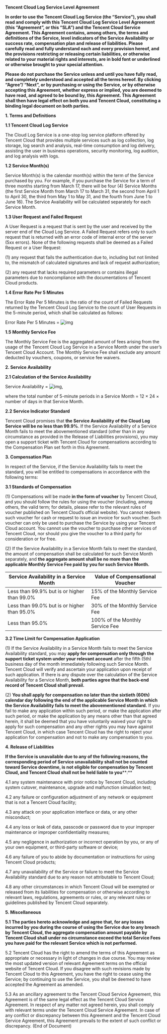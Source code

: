 **Tencent Cloud Log Service Level Agreement**

**In order to use the Tencent Cloud Log Service (the “Service”), you shall read and comply with this Tencent Cloud Log Service Level Agreement (this “Agreement”, or this “SLA”) and the Tencent Cloud Service Agreement. This Agreement contains, among others, the terms and definitions of the Service, level indicators of the Service Availability or success rate, compensation plan and release of liabilities. Please carefully read and fully understand each and every provision hereof, and the provisions restricting or releasing certain liabilities, or otherwise related to your material rights and interests, are in bold font or underlined or otherwise brought to your special attention.**

**Please do not purchase the Service unless and until you have fully read, and completely understood and accepted all the terms hereof. By clicking “Agree”/ “Next”, or by purchasing or using the Service, or by otherwise accepting this Agreement, whether express or implied, you are deemed to have read, and agreed to be bound by, this Agreement. This Agreement shall then have legal effect on both you and Tencent Cloud, constituting a binding legal document on both parties.**

**1. Terms and Definitions**

**1.1 Tencent Cloud Log Service**

The Cloud Log Service is a one-stop log service platform offered by Tencent Cloud that provides multiple services such as log collection, log storage, log search and analysis, real-time consumption and log delivery, assisting the user in business operations, security monitoring, log audition, and log analysis with logs.

**1.2 Service Month(s)**

Service Month(s) is the calendar month(s) within the term of the Service purchased by you. For example, if you purchase the Service for a term of three months starting from March 17, there will be four (4) Service Months (the first Service Month from March 17 to March 31, the second from April 1 to April 30, the third from May 1 to May 31, and the fourth from June 1 to June 16). The Service Availability will be calculated separately for each Service Month.

**1.3 User Request and Failed Request**

A User Request is a request that is sent by the user and received by the server end of the Cloud Log Service. A Failed Request refers only to such request that is returned with an error code of internal error of the server (5xx errors). None of the following requests shall be deemed as a Failed Request or a User Request: 

(1) any request that fails the authentication due to, including but not limited to, the mismatch of calculated signatures and lack of request authorization;

(2) any request that lacks required parameters or contains illegal parameters due to noncompliance with the documentations of Tencent Cloud products.

**1.4 Error Rate Per 5 Minutes**

The Error Rate Per 5 Minutes is the ratio of the count of Failed Requests returned by the Tencent Cloud Log Service to the count of User Requests in the 5-minute period, which shall be calculated as follows:

Error Rate Per 5 Minutes = ![img](https://main.qcloudimg.com/raw/00a544cceb8753431a4056a842f11c9e.png)

**1.5 Monthly Service Fee**

The Monthly Service Fee is the aggregated amount of fees arising from the usage of the Tencent Cloud Log Service in a Service Month under the user’s Tencent Cloud Account. The Monthly Service Fee shall exclude any amount deducted by vouchers, coupons, or service fee waivers.

**2. Service Availability**

**2.1 Calculation of the Service Availability**

Service Availability = ![img](https://main.qcloudimg.com/raw/8cc3ef17703651b3079a39558258d40f.png),

where the total number of 5-minute periods in a Service Month = 12 × 24 × number of days in that Service Month.

**2.2 Service Indicator Standard**

Tencent Cloud promises that **the Service Availability of the Cloud Log Service will be no less than 99.9%**. If the Service Availability of a Service Month fails to meet the abovementioned standard (other than in any circumstance as provided in the Release of Liabilities provisions), you may open a support ticket with Tencent Cloud for compensations according to the Compensation Plan set forth in this Agreement.

**3. Compensation Plan**

In respect of the Service, if the Service Availability fails to meet the standard, you will be entitled to compensations in accordance with the following terms:

**3.1 Standards of Compensation**

(1) Compensations will be made **in the form of voucher** by Tencent Cloud, and you should follow the rules for using the voucher (including, among others, the valid term; for details, please refer to the relevant rules of voucher published on Tencent Cloud’s official website). You cannot redeem such voucher for cash or request to issue an invoice for such voucher. Such voucher can only be used to purchase the Service by using your Tencent Cloud account. You cannot use the voucher to purchase other services of Tencent Cloud, nor should you give the voucher to a third party for consideration or for free.

(2) If the Service Availability in a Service Month fails to meet the standard, the amount of compensation shall be calculated for such Service Month separately, and **the aggregate amount shall be no more than the applicable Monthly Service Fee paid by you for such Service Month.**

| **Service Availability in a Service Month** | **Value of Compensational Voucher** |
| ------------------------------------------- | ----------------------------------- |
| Less than 99.9% but is or higher than 99.0% | 15% of the Monthly Service Fee      |
| Less than 99.0% but is or higher than 95.0% | 30% of the Monthly Service Fee      |
| Less than 95.0%                             | 100% of the Monthly Service Fee     |

**3.2 Time Limit for Compensation Application**

(1) If the Service Availability in a Service Month fails to meet the Service Availability standard, you may **apply for compensation only through the support ticket system under your relevant account** after the fifth (5th) business day of the month immediately following such Service Month. Tencent Cloud will verify and ascertain your application upon receipt of such application. If there is any dispute over the calculation of the Service Availability for a Service Month, **both parties agree that the back-end record of Tencent Cloud shall prevail.**

(2) **You shall apply for compensation no later than the sixtieth (60th) calendar day following the end of the applicable Service Month in which the Service Availability fails to meet the abovementioned standard.** If you fail to make any application within such period, or make the application after such period, or make the application by any means other than that agreed herein, it shall be deemed that you have voluntarily waived your right to apply for such compensation and any other rights you may have against Tencent Cloud, in which case Tencent Cloud has the right to reject your application for compensation and not to make any compensation to you.

**4. Release of Liabilities**

**If the Service is unavailable due to any of the following reasons, the corresponding period of Service unavailability shall not be counted toward Service downtime, is not eligible for compensation by Tencent Cloud, and Tencent Cloud shall not be held liable to you****:**

4.1 any system maintenance with prior notice by Tencent Cloud, including system cutover, maintenance, upgrade and malfunction simulation test;

4.2 any failure or configuration adjustment of any network or equipment that is not a Tencent Cloud facility;

4.3 any attack on your application interface or data, or any other misconduct;

4.4 any loss or leak of data, passcode or password due to your improper maintenance or improper confidentiality measures;

4.5 any negligence in authorization or incorrect operation by you, or any of your own equipment, or third-party software or device;

4.6 any failure of you to abide by documentation or instructions for using Tencent Cloud products;

4.7 any unavailability of the Service or failure to meet the Service Availability standard due to any reason not attributable to Tencent Cloud;

4.8 any other circumstances in which Tencent Cloud will be exempted or released from its liabilities for compensation or otherwise according to relevant laws, regulations, agreements or rules, or any relevant rules or guidelines published by Tencent Cloud separately.

**5. Miscellaneous**

**5.1 The parties hereto acknowledge and agree that, for any losses incurred by you during the course of using the Service due to any breach by Tencent Cloud, the aggregate compensation amount payable by Tencent Cloud shall under no circumstance exceed the total Service Fees you have paid for the relevant Service which is not performed.**

5.2 Tencent Cloud has the right to amend the terms of this Agreement as appropriate or necessary in light of changes in due course. You may review the most updated version of relevant Agreement terms on the official website of Tencent Cloud. If you disagree with such revisions made by Tencent Cloud to this Agreement, you have the right to cease using the Service; by continuing to use the Service, you shall be deemed to have accepted the Agreement as amended.

5.3 As an ancillary agreement to the Tencent Cloud Service Agreement, this Agreement is of the same legal effect as the Tencent Cloud Service Agreement. In respect of any matter not agreed herein, you shall comply with relevant terms under the Tencent Cloud Service Agreement. In case of any conflict or discrepancy between this Agreement and the Tencent Cloud Service Agreement, this Agreement prevails to the extent of such conflict or discrepancy. (End of Document)
